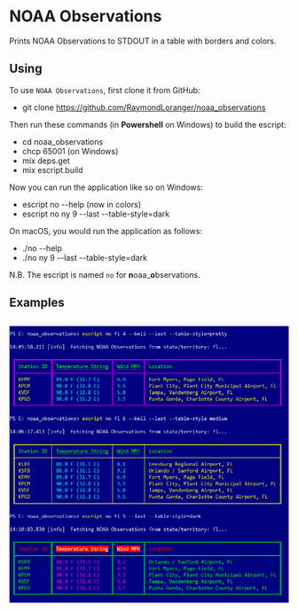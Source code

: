 
# NOAA Observations

Prints NOAA Observations to STDOUT in a table with borders and colors.

## Using

To use `NOAA Observations`, first clone it from GitHub:

  - git clone https://github.com/RaymondLoranger/noaa_observations

Then run these commands (in **Powershell** on Windows) to build the escript:

  - cd noaa_observations
  - chcp 65001 (on Windows)
  - mix deps.get
  - mix escript.build

Now you can run the application like so on Windows:

  - escript no --help (now in colors)
  - escript no ny 9 --last --table-style=dark

On macOS, you would run the application as follows:

  - ./no --help
  - ./no ny 9 --last --table-style=dark

N.B. The escript is named `no` for **n**oaa_**o**bservations.

## Examples
## ![noaa_observations_examples](images/noaa_observations_examples.png)

